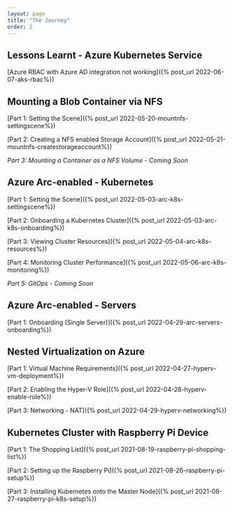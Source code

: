 ```yaml
---
layout: page
title: "The Journey"
order: 2
---
```


## Lessons Learnt - Azure Kubernetes Service

[Azure RBAC with Azure AD integration not working]({% post_url  2022-06-07-aks-rbac%})

## Mounting a Blob Container via NFS

[Part 1: Setting the Scene]({% post_url 2022-05-20-mountnfs-settingscene%})

[Part 2: Creating a NFS enabled Storage Account]({% post_url 2022-05-21-mountnfs-createstorageaccount%})

*Part 3: Mounting a Container as a NFS Volume - Coming Soon*

## Azure Arc-enabled - Kubernetes 

[Part 1: Setting the Scene]({% post_url 2022-05-03-arc-k8s-settingscene%})

[Part 2: Onboarding a Kubernetes Cluster]({% post_url 2022-05-03-arc-k8s-onboarding%})

[Part 3: Viewing Cluster Resources]({% post_url 2022-05-04-arc-k8s-resources%})

[Part 4: Monitoring Cluster Performance]({% post_url 2022-05-06-arc-k8s-monitoring%})

*Part 5: GitOps - Coming Soon*

## Azure Arc-enabled - Servers 

[Part 1: Onboarding (Single Server)]({% post_url 2022-04-29-arc-servers-onboarding%})

## Nested Virtualization on Azure

[Part 1: Virtual Machine Requirements]({% post_url 2022-04-27-hyperv-vm-deployment%})

[Part 2: Enabling the Hyper-V Role]({% post_url 2022-04-28-hyperv-enable-role%})

[Part 3: Networking - NAT]({% post_url 2022-04-29-hyperv-networking%})


## Kubernetes Cluster with Raspberry Pi Device

[Part 1: The Shopping List]({% post_url 2021-08-19-raspberry-pi-shopping-list%})

[Part 2: Setting up the Raspberry Pi]({% post_url 2021-08-26-raspberry-pi-setup%})

[Part 3: Installing Kubernetes onto the Master Node]({% post_url 2021-08-27-raspberry-pi-k8s-setup%})

